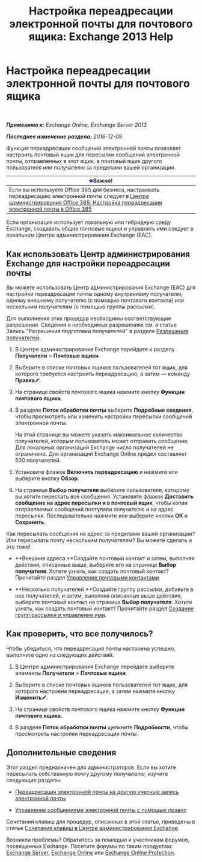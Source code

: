 ﻿---
title: 'Настройка переадресации электронной почты для почтового ящика: Exchange 2013 Help'
TOCTitle: Настройка переадресации электронной почты для почтового ящика
ms:assetid: c7a7afaf-577e-49d6-8cee-bb4c4a5d570b
ms:mtpsurl: https://technet.microsoft.com/ru-ru/library/Dd351134(v=EXCHG.150)
ms:contentKeyID: 50556483
ms.date: 04/30/2018
mtps_version: v=EXCHG.150
ms.translationtype: HT
---

# Настройка переадресации электронной почты для почтового ящика

 

_**Применимо к:** Exchange Online, Exchange Server 2013_

_**Последнее изменение раздела:** 2016-12-09_

Функция переадресации сообщений электронной почты позволяет настроить почтовый ящик для пересылки сообщений электронной почты, отправленных в этот ящик, в почтовый ящик другого пользователя или получателю за пределами вашей организации.

<table>
<thead>
<tr class="header">
<th><img src="images/Dd876857.important(EXCHG.150).gif" title="Важно" alt="Важно" />Важно!</th>
</tr>
</thead>
<tbody>
<tr class="odd">
<td>Если вы используете Office 365 для бизнеса, настраивать переадресацию электронной почты следует в <a href="https://go.microsoft.com/fwlink/p/?linkid=834774">Центре администрирования Office 365: Настройка переадресации электронной почты в Office 365</a></td>
</tr>
</tbody>
</table>


Если организация использует локальную или гибридную среду Exchange, создавать общие почтовые ящики и управлять ими следует в локальном Центре администрирования Exchange (EAC).

## Как использовать Центр администрирования Exchange для настройки переадресации почты

Вы можете использовать Центр администрирования Exchange (EAC) для настройки переадресации почты одному внутреннему получателю, одному внешнему получателю (с помощью почтового контакта) или нескольким получателям (с помощью группы рассылки).

Для выполнения этих процедур необходимы соответствующие разрешения. Сведения о необходимых разрешениях см. в статье Запись "Разрешения подготовки получателей" в разделе [Разрешения получателей](recipients-permissions-exchange-2013-help.md).

1.  В Центре администрирования Exchange перейдите к разделу **Получатели** \> **Почтовые ящики**.

2.  Выберите в списке почтовых ящиков пользователей тот ящик, для которого требуется настроить переадресацию, а затем — команду **Правка**![Значок редактирования](images/Bb124582.6f53ccb2-1f13-4c02-bea0-30690e6ea71d(EXCHG.150).gif "Значок редактирования").

3.  На странице свойств почтового ящика нажмите кнопку **Функции почтового ящика**.

4.  В разделе **Поток обработки почты** выберите **Подробные сведения**, чтобы просмотреть или изменить настройки пересылки сообщений электронной почты.
    
    На этой странице вы можете указать максимальное количество получателей, которым пользователь может отправить сообщение. Для локальных организаций Exchange число получателей не ограничено. Для организаций Exchange Online предел составляет 500 получателей.

5.  Установите флажок **Включить переадресацию** и нажмите или выберите кнопку **Обзор**.

6.  На странице **Выбор получателя** выберите пользователя, которому вы хотите переслать все сообщения. Установите флажок **Доставить сообщение на адрес пересылки и в почтовый ящик**, чтобы копии отправляемых сообщений поступали получателю и на адрес пересылки. Последовательно нажмите или выберите кнопки **ОК** и **Сохранить**.

Как пересылать сообщения на адрес за пределами вашей организации? Или пересылать почту нескольким получателям? Вы можете сделать и это тоже\!

  - **Внешние адреса.**Создайте почтовый контакт и затем, выполняя действия, описанные выше, выберите его на странице **Выбор получателя**. Хотите узнать, как создать почтовый контакт? Прочитайте раздел [Управление почтовыми контактами](manage-mail-contacts-exchange-2013-help.md).

  - **Несколько получателей.**Создайте группу рассылки, добавьте в нее получателей, и затем, выполняя описанные выше действия, выберите почтовый контакт на странице **Выбор получателя**. Хотите узнать, как создать почтовый контакт? Прочитайте раздел [Создание групп рассылки и управление ими](create-and-manage-distribution-groups-exchange-2013-help.md).

## Как проверить, что все получилось?

Чтобы убедиться, что переадресация почты настроена успешно, выполните одно из следующих действий.

1.  В Центре администрирования Exchange перейдите выберите элементы **Получатели** \> **Почтовые ящики**.

2.  Выберите в списке почтовых ящиков пользователей тот ящик, для которого настроена переадресация, а затем нажмите кнопку **Изменить**![Значок редактирования](images/Bb124582.6f53ccb2-1f13-4c02-bea0-30690e6ea71d(EXCHG.150).gif "Значок редактирования").

3.  На странице свойств почтового ящика нажмите кнопку **Функции почтового ящика**.

4.  В разделе **Поток обработки почты** щелкните **Подробности**, чтобы просмотреть настройки переадресации почты.

## Дополнительные сведения

Этот раздел предназначен для администраторов. Если вы хотите пересылать собственную почту другому получателю, изучите следующие разделы:

  - [Переадресация электронной почты на другую учетную запись электронной почты](https://go.microsoft.com/fwlink/p/?linkid=510866)

  - [Управление сообщениями электронной почты с помощью правил](https://go.microsoft.com/fwlink/p/?linkid=510869)

Сочетания клавиш для процедур, описанных в этой статье, приведены в статье [Сочетания клавиш в Центре администрирования Exchange](keyboard-shortcuts-in-the-exchange-admin-center-exchange-online-protection-help.md).

Возникли проблемы? Обратитесь за помощью к участникам форумов, посвященных Exchange. Посетите форумы по таким продуктам: [Exchange Server](https://go.microsoft.com/fwlink/p/?linkid=60612), [Exchange Online](https://go.microsoft.com/fwlink/p/?linkid=267542) или [Exchange Online Protection](https://go.microsoft.com/fwlink/p/?linkid=285351).

